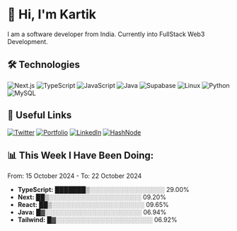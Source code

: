 # 👋 Hi, I'm Kartik

I am a software developer from India. Currently into FullStack Web3 Development.

## 🛠 Technologies

![Next.js](https://img.shields.io/badge/next.js-green?logo=vuedotjs&logoColor=white&style=for-the-badge)
![TypeScript](https://img.shields.io/badge/typescript-blue?logo=typescript&logoColor=white&style=for-the-badge)
![JavaScript](https://img.shields.io/badge/javascript-yellow?logo=javascript&logoColor=white&style=for-the-badge)
![Java](https://img.shields.io/badge/Java-blue?logo=cplusplus&logoColor=white&style=for-the-badge)
![Supabase](https://img.shields.io/badge/Supabase-blue?logo=mysql&logoColor=white&style=for-the-badge)
![Linux](https://img.shields.io/badge/linux-black?logo=linux&logoColor=white&style=for-the-badge)
![Python](https://img.shields.io/badge/python-blue?logo=python&logoColor=white&style=for-the-badge)
![MySQL](https://img.shields.io/badge/mysql-blue?logo=mysql&logoColor=white&style=for-the-badge)


## 🔗 Useful Links
[![Twitter](https://img.shields.io/badge/Twitter-blue?logo=twitter&logoColor=white&style=for-the-badge)](your-twitter-link)
[![Portfolio](https://img.shields.io/badge/Portfolio-black?logo=portfolio&logoColor=white&style=for-the-badge)](your-portfolio-link)
[![LinkedIn](https://img.shields.io/badge/LinkedIn-blue?logo=linkedin&logoColor=white&style=for-the-badge)](your-linkedin-link)
[![HashNode](https://img.shields.io/badge/Behance-blue?logo=behance&logoColor=white&style=for-the-badge)](your-behance-link)

## 📊 This Week I Have Been Doing:
From: 15 October 2024 - To: 22 October 2024
- **TypeScript:** ███████▒░░░░░░░░░░░░░░░░░ 29.00%
- **Next:** ██▒░░░░░░░░░░░░░░░░░░░░░ 09.20%
- **React:** ██▒░░░░░░░░░░░░░░░░░░░░░ 09.65%
- **Java:** █▓░░░░░░░░░░░░░░░░░░░░░░ 06.94%
- **Tailwind:** █▓░░░░░░░░░░░░░░░░░░░░░░ 06.92%
